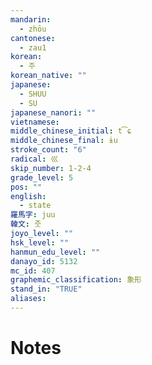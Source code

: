 ```yaml
---
mandarin:
  - zhōu
cantonese:
  - zau1
korean:
  - 주
korean_native: ""
japanese:
  - SHUU
  - SU
japanese_nanori: ""
vietnamese:
middle_chinese_initial: t͡ɕ
middle_chinese_final: ɨu
stroke_count: "6"
radical: 巛
skip_number: 1-2-4
grade_level: 5
pos: ""
english:
  - state
羅馬字: juu
韓文: 줏
joyo_level: ""
hsk_level: ""
hanmun_edu_level: ""
danayo_id: 5132
mc_id: 407
graphemic_classification: 象形
stand_in: "TRUE"
aliases:
---
```


# Notes
